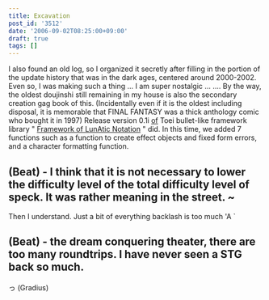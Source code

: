 ```yaml
---
title: Excavation
post_id: '3512'
date: '2006-09-02T08:25:00+09:00'
draft: true
tags: []
---
```


I also found an old log, so I organized it secretly after filling in the portion of the update history that was in the dark ages, centered around 2000-2002. Even so, I was making such a thing ... I am super nostalgic ... .... By the way, the oldest doujinshi still remaining in my house is also the secondary creation gag book of this. (Incidentally even if it is the oldest including disposal, it is memorable that FINAL FANTASY was a thick anthology comic who bought it in 1997) Release version 0.1i [of](https://danmaq.com/tag/flan) Toei bullet-like framework library " [Framework of LunAtic Notation](https://danmaq.com/tag/flan) " did. In this time, we added 7 functions such as a function to create effect objects and fixed form errors, and a character formatting function.

## (Beat) - I think that it is not necessary to lower the difficulty level of the total difficulty level of speck. It was rather meaning in the street. ~

Then I understand. Just a bit of everything backlash is too much 'A `

## (Beat) - the dream conquering theater, there are too many roundtrips. I have never seen a STG back so much.

っ (Gradius)
